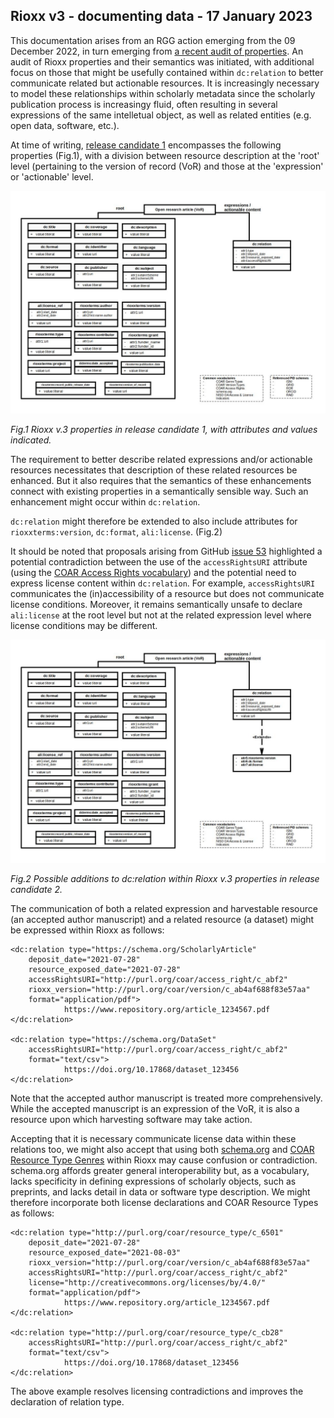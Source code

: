 ## Rioxx v3 - documenting data - 17 January 2023

This documentation arises from an RGG action emerging from the 09 December 2022, in turn emerging from [a recent audit of properties](https://github.com/antleaf/rioxx/issues/53). An audit of Rioxx properties and their semantics was initiated, with additional focus on those that might be usefully contained within `dc:relation` to better communicate related but actionable resources. It is increasingly necessary to model these relationships within scholarly metadata since the scholarly publication process is increasingy fluid, often resulting in several expressions of the same intelletual object, as well as related entities (e.g. open data, software, etc.).

At time of writing, [release candidate 1](https://www.rioxx.net/profiles/v3-0-rc-1/) encompasses the following properties (Fig.1), with a division between resource description at the 'root' level (pertaining to the version of record (VoR) and those at the 'expression' or 'actionable' level.

![](rioxx-model.jpg)

*Fig.1 Rioxx v.3 properties in release candidate 1, with attributes and values indicated.*

The requirement to better describe related expressions and/or actionable resources necessitates that description of these related resources be enhanced. But it also requires that the semantics of these enhancements connect with existing properties in a semantically sensible way. Such an enhancement might occur within `dc:relation`.

`dc:relation` might therefore be extended to also include attributes for `rioxxterms:version`, `dc:format`, `ali:license`. (Fig.2) 

It should be noted that proposals arising from GitHub [issue 53](https://github.com/antleaf/rioxx/issues/53) highlighted a potential contradiction between the use of the `accessRightsURI` attribute (using the [COAR Access Rights vocabulary](https://vocabularies.coar-repositories.org/access_rights/)) and the potential need to express license content within `dc:relation`. For example, `accessRightsURI` communicates the (in)accessibility of a resource but does not communicate license conditions. Moreover, it remains semantically unsafe to declare `ali:license` at the root level but not at the related expression level where license conditions may be different.

![](rioxx-model-possible.jpg)

*Fig.2 Possible additions to dc:relation within Rioxx v.3 properties in release candidate 2.*

The communication of both a related expression and harvestable resource (an accepted author manuscript) and a related resource (a dataset) might be expressed within Rioxx as follows:

```
<dc:relation type="https://schema.org/ScholarlyArticle" 
    deposit_date="2021-07-28" 
    resource_exposed_date="2021-07-28" 
    accessRightsURI="http://purl.org/coar/access_right/c_abf2" 
    rioxx_version="http://purl.org/coar/version/c_ab4af688f83e57aa" 
    format="application/pdf">
            https://www.repository.org/article_1234567.pdf
</dc:relation>

<dc:relation type="https://schema.org/DataSet" 
    accessRightsURI="http://purl.org/coar/access_right/c_abf2" 
    format="text/csv">
            https://doi.org/10.17868/dataset_123456
</dc:relation>

```

Note that the accepted author manuscript is treated more comprehensively. While the accepted manuscript is an expression of the VoR, it is also a resource upon which harvesting software may take action.

Accepting that it is necessary communicate license data within these relations too, we might also accept that using both [schema.org](https://schema.org/) and [COAR Resource Type Genres](https://vocabularies.coar-repositories.org/resource_types/) within Rioxx may cause confusion or contradiction. schema.org affords greater general interoperability but, as a vocabulary, lacks specificity in defining expressions of scholarly objects, such as preprints, and lacks detail in data or software type description. We might therefore incorporate both license declarations and COAR Resource Types as follows:

```
<dc:relation type="http://purl.org/coar/resource_type/c_6501" 
    deposit_date="2021-07-28" 
    resource_exposed_date="2021-08-03" 
    rioxx_version="http://purl.org/coar/version/c_ab4af688f83e57aa"
    accessRightsURI="http://purl.org/coar/access_right/c_abf2"
    license="http://creativecommons.org/licenses/by/4.0/"
    format="application/pdf">
            https://www.repository.org/article_1234567.pdf
</dc:relation>

<dc:relation type="http://purl.org/coar/resource_type/c_cb28" 
    accessRightsURI="http://purl.org/coar/access_right/c_abf2" 
    format="text/csv">
            https://doi.org/10.17868/dataset_123456
</dc:relation>

```

The above example resolves licensing contradictions and improves the declaration of relation type.
